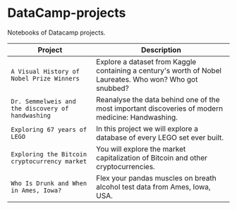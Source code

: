 # DataCamp-projects
Notebooks of Datacamp projects.

| Project | Description |
| --- | --- |
| `A Visual History of Nobel Prize Winners` | Explore a dataset from Kaggle containing a century's worth of Nobel Laureates. Who won? Who got snubbed? |
| `Dr. Semmelweis and the discovery of handwashing` | Reanalyse the data behind one of the most important discoveries of modern medicine: Handwashing. |
| `Exploring 67 years of LEGO` | In this project we will explore a database of every LEGO set ever built. |
| `Exploring the Bitcoin cryptocurrency market` | You will explore the market capitalization of Bitcoin and other cryptocurrencies. |
| `Who Is Drunk and When in Ames, Iowa?` | Flex your pandas muscles on breath alcohol test data from Ames, Iowa, USA. |
